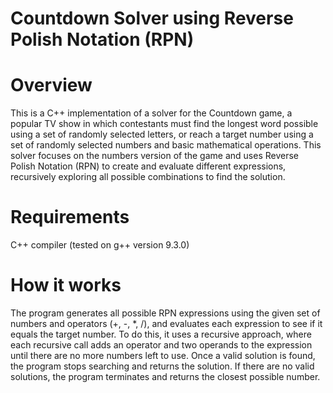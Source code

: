 # Countdown Solver using Reverse Polish Notation (RPN)
# Overview
This is a C++ implementation of a solver for the Countdown game, a popular TV show in which contestants must find the longest word possible using a set of randomly selected letters, or reach a target number using a set of randomly selected numbers and basic mathematical operations. This solver focuses on the numbers version of the game and uses Reverse Polish Notation (RPN) to create and evaluate different expressions, recursively exploring all possible combinations to find the solution.

# Requirements
C++ compiler (tested on g++ version 9.3.0)

# How it works
The program generates all possible RPN expressions using the given set of numbers and operators (+, -, *, /), and evaluates each expression to see if it equals the target number. To do this, it uses a recursive approach, where each recursive call adds an operator and two operands to the expression until there are no more numbers left to use. Once a valid solution is found, the program stops searching and returns the solution. If there are no valid solutions, the program terminates and returns the closest possible number.
